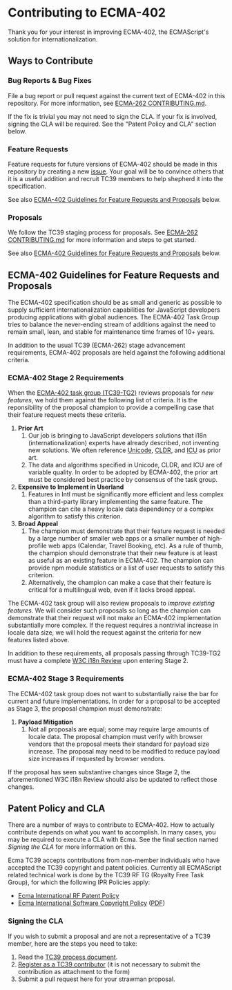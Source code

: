 # Contributing to ECMA-402

Thank you for your interest in improving ECMA-402, the ECMAScript's solution for internationalization.

## Ways to Contribute

### Bug Reports & Bug Fixes

File a bug report or pull request against the current text of ECMA-402 in this repository. For more information, see [ECMA-262 CONTRIBUTING.md](https://github.com/tc39/ecma262/blob/HEAD/CONTRIBUTING.md#issues-and-pull-requests).

If the fix is trivial you may not need to sign the CLA. If your fix is involved, signing the CLA will be required. See the "Patent Policy and CLA" section below.

### Feature Requests

Feature requests for future versions of ECMA-402 should be made in this repository by creating a new [issue](https://github.com/tc39/ecma402/issues). Your goal will be to convince others that it is a useful addition and recruit TC39 members to help shepherd it into the specification.

See also [ECMA-402 Guidelines for Feature Requests and Proposals](#ecma-402-guidelines-for-feature-requests-and-proposals) below.

### Proposals

We follow the TC39 staging process for proposals.  See [ECMA-262 CONTRIBUTING.md](https://github.com/tc39/ecma262/blob/HEAD/CONTRIBUTING.md#new-feature-proposals) for more information and steps to get started.

See also [ECMA-402 Guidelines for Feature Requests and Proposals](#ecma-402-guidelines-for-feature-requests-and-proposals) below.

## ECMA-402 Guidelines for Feature Requests and Proposals

The ECMA-402 specification should be as small and generic as possible to supply sufficient internationalization capabilities for JavaScript developers producing applications with global audiences. The ECMA-402 Task Group tries to balance the never-ending stream of additions against the need to remain small, lean, and stable for maintenance time frames of 10+ years.

In addition to the usual TC39 (ECMA-262) stage advancement requirements, ECMA-402 proposals are held against the following additional criteria.

### ECMA-402 Stage 2 Requirements

When the [ECMA-402 task group (TC39-TG2)](https://www.ecma-international.org/task-groups/tc39-tg2/) reviews proposals for *new features*, we hold them against the following list of criteria.  It is the reponsibility of the proposal champion to provide a compelling case that their feature request meets these criteria.

1. **Prior Art**
    1. Our job is bringing to JavaScript developers solutions that <abbr>i18n</abbr> (internationalization) experts have already described, not inventing new solutions. We often reference [Unicode](https://unicode.org/), [CLDR](https://cldr.unicode.org/), and [ICU](https://icu.unicode.org/) as prior art.
    2. The data and algorithms specified in Unicode, CLDR, and ICU are of variable quality. In order to be adopted by ECMA-402, the prior art must be considered best practice by consensus of the task group.
2. **Expensive to Implement in Userland**
    1. Features in Intl must be significantly more efficient and less complex than a third-party library implementing the same feature. The champion can cite a heavy locale data dependency or a complex algorithm to satisfy this criterion.
3. **Broad Appeal**
    1. The champion must demonstrate that their feature request is needed by a large number of smaller web apps or a smaller number of high-profile web apps (Calendar, Travel Booking, etc).  As a rule of thumb, the champion should demonstrate that their new feature is at least as useful as an existing feature in ECMA-402.  The champion can provide npm module statistics or a list of user requests to satisfy this criterion.
    1. Alternatively, the champion can make a case that their feature is critical for a multilingual web, even if it lacks broad appeal.

The ECMA-402 task group will also review proposals to *improve existing features*.  We will consider such proposals so long as the champion can demonstrate that their request will not make an ECMA-402 implementation substantially more complex.  If the request requires a nontrivial increase in locale data size, we will hold the request against the criteria for new features listed above.

In addition to these requirements, all proposals passing through TC39-TG2 must have a complete [W3C i18n Review](https://www.w3.org/International/review-request) upon entering Stage 2.

### ECMA-402 Stage 3 Requirements

The ECMA-402 task group does not want to substantially raise the bar for current and future implementations. In order for a proposal to be accepted as Stage 3, the proposal champion must demonstrate:

1. **Payload Mitigation**
    1. Not all proposals are equal; some may require large amounts of locale data. The proposal champion must verify with browser vendors that the proposal meets their standard for payload size increase. The proposal may need to be modified to reduce payload size increases if requested by browser vendors.

If the proposal has seen substantive changes since Stage 2, the aforementioned W3C i18n Review should also be updated to reflect those changes.

## Patent Policy and CLA

There are a number of ways to contribute to ECMA-402. How to actually contribute depends on what you want to accomplish. In many cases, you may be required to execute a CLA with Ecma. See the final section named *Signing the CLA* for more information on this.

Ecma TC39 accepts contributions from non-member individuals who have accepted the TC39 copyright and patent policies. Currently all ECMAScript related technical work is done by the TC39 RF TG (Royalty Free Task Group), for which the following IPR Policies apply:

  * [Ecma International RF Patent Policy](https://www.ecma-international.org/memento/Policies/Ecma_Royalty-Free_Patent_Policy_Extension_Option.htm)
  * [Ecma International Software Copyright Policy](https://www.ecma-international.org/memento/Policies/Ecma_Policy_on_Submission_Inclusion_and_Licensing_of_Software.htm) ([PDF](https://www.ecma-international.org/memento/Policies/Ecma_Policy_on_Submission_Inclusion_and_Licensing_of_Software.pdf))

### Signing the CLA

If you wish to submit a proposal and are not a representative of a TC39 member, here are the steps you need to take:

  1. Read the [TC39 process document](https://tc39.es/process-document/).
  2. [Register as a TC39 contributor](https://tc39.es/agreements/contributor/) (it is not necessary to submit the contribution as attachment to the form)
  3. Submit a pull request here for your strawman proposal.
